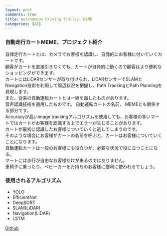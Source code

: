 ```yaml
---
layout: post
comments: true
title: Autonomous Driving Trolley, MEME
categories: [AI]
---
```


### 自動走行カートMEME、プロジェクト紹介  
  自律走行カートとは、カメラでお客様を認識し、自発的にお客様に付いていくカートです。  
  顧客がカートを直接引きなくても、カートが自発的に動くので顧客はより便利なショッピングができます。  
  カートにはLiDARセンサーが取り付けられ、LiDARセンサーでSLAMとNavigation技術を利用して周辺状況を把握し、Path  TrackingとPath  Planningを具現します。  
  また、従来の自動運転カートとは一線を画したものがあります。  
  音声認識技術を適用したものです。 自動運転カートの名前、  MEMEとも関係する部分です。  
  Accuracyが高いimage trackingアルゴリズムを使用しても、お客様の多いマートではカートがお客様を認識する上でエラーが生じることがあります。  
  カートが最初に認識したお客様についていくと逃してしまうのです。  
  そのような場合にお客様がカートの名前を呼ぶと、カートはお客様についていくことになります。  
  自動運転カートは一般のお客様にも役立つが、必要な状況で役に立つことになる。  
  マートには歩行が自由なお客様だけが来るのではありません。  
  車椅子に乗ったり、ベビーカーをお持ちのお客様に便利に使われるでしょう。  

### 使用されるアルゴリズム
*   YOLO
*   EfficientNet
*   DeepSORT
*   SLAM(LiDAR)
*   Navigation(LiDAR)
*   LSTM


[Github](https://github.com/cwkim0314/Autonomous-Driving-Trolley-MEME)
